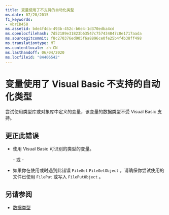 ```yaml
---
title: 变量使用了不支持的自动化类型
ms.date: 07/20/2015
f1_keywords:
- vbrID458
ms.assetid: bde4f4da-493b-452c-b6e4-1d370edba4cd
ms.openlocfilehash: 7d52189e31823b63547c757434847c0e1717aada
ms.sourcegitcommit: f8c270376ed905f6a8896ce0fe25b4f4b38ff498
ms.translationtype: MT
ms.contentlocale: zh-CN
ms.lasthandoff: 06/04/2020
ms.locfileid: "84406542"
---
```

# <a name="variable-uses-an-automation-type-not-supported-in-visual-basic"></a>变量使用了 Visual Basic 不支持的自动化类型

尝试使用类型库或对象库中定义的变量，该变量的数据类型不受 Visual Basic 支持。

## <a name="to-correct-this-error"></a>更正此错误

- 使用 Visual Basic 可识别的类型的变量。

     \- 或 -

- 如果你在使用或时遇到此错误 `FileGet` `FileGetObject` ，请确保你尝试使用的文件已使用 `FilePut` 或写入 `FilePutObject` 。

## <a name="see-also"></a>另请参阅

- [数据类型](../data-types/index.md)

